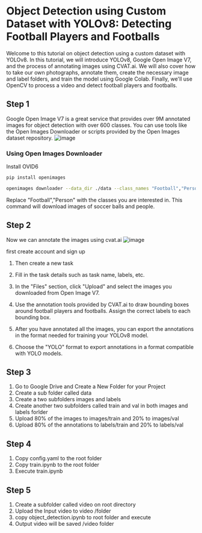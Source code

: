 # Object Detection using Custom Dataset with YOLOv8: Detecting Football Players and Footballs
Welcome to this tutorial on object detection using a custom dataset with YOLOv8. In this tutorial, we will introduce YOLOv8, Google Open Image V7, and the process of annotating images using CVAT.ai. We will also cover how to take our own photographs, annotate them, create the necessary image and label folders, and train the model using Google Colab. Finally, we'll use OpenCV to process a video and detect football players and footballs.

## Step 1
Google Open Image V7 is a  great service that provides over 9M annotated images for object detection with over 600 classes. You can use tools like the Open Images Downloader or scripts provided by the Open Images dataset repository.
![image](https://github.com/user-attachments/assets/25448c3d-3b4d-48fa-8bf7-5297929dac7b)

### Using Open Images Downloader
Install OVID6

```bash
pip install openimages
```
```bash
openimages downloader --data_dir ./data --class_names "Football","Person"
```
Replace "Football","Person" with the classes you are interested in. This command will download images of soccer balls and people.

## Step 2
Now we can annotate the images using cvat.ai 
![image](https://github.com/user-attachments/assets/4de3071a-a183-42a9-974f-9c3b8b0bb0e5)

first create account and sign up
1. Then create a new task
2. Fill in the task details such as task name, labels, etc.
3. In the "Files" section, click "Upload" and select the images you downloaded from Open Image V7.
4. Use the annotation tools provided by CVAT.ai to draw bounding boxes around football players and footballs. Assign the correct labels to each bounding box.

5. After you have annotated all the images, you can export the annotations in the format needed for training your YOLOv8 model.
6. Choose the "YOLO" format to export annotations in a format compatible with YOLO models.

## Step 3
1. Go to Google Drive and Create a New Folder for your Project
2. Create a sub folder called data
3. Create a two subfolders images and labels
4. Create another two subfolders called train and val in both images and labels forlder
5. Upload 80% of the images to images/train and 20% to images/val
6. Upload 80% of the annotations to labels/train and 20% to labels/val

## Step 4
1. Copy config.yaml to the root folder
2. Copy train.ipynb to the root folder
3. Execute train.ipynb

## Step 5 
1. Create a subfolder called video on root directory
2. Upload the Input video to video /folder
3. copy object_detection.ipynb to root folder and execute
4. Output video will be saved /video folder
